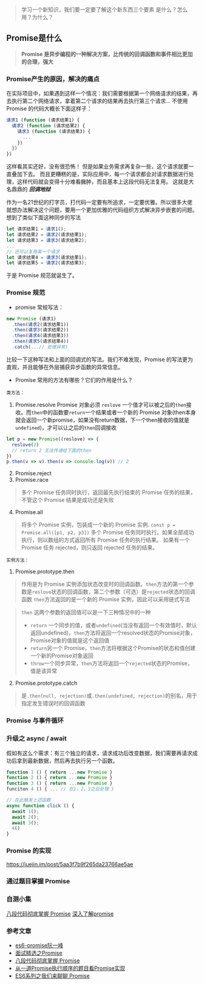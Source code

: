 > 学习一个新知识，我们要一定要了解这个新东西三个要素
> 是什么？怎么用？为什么？
## Promise是什么
> **Promise 是异步编程的一种解决方案，比传统的回调函数和事件相比更加的合理，强大**

### Promise产生的原因，解决的痛点
在实际项目中，如果遇到这样一个情况：我们需要根据第一个网络请求的结果，再去执行第二个网络请求，拿着第二个请求的结果再去执行第三个请求...
不使用 Promise 的代码大概长下面这样子：
```js
请求1 (function (请求结果1) {
  请求2 (function (请求结果2) {
    请求3 (function (请求结果3) {
      ...
    })
  })
})
```
这样看其实还好，没有很恐怖！
但是如果业务需求再复杂一些，这个请求就要一直叠加下去。
而且更糟糕的是，实际应用中，每一个请求都会对请求数据进行处理，这样代码就会变得十分难看臃肿，而且基本上这段代码无法复用。
这就是大名鼎鼎的 ***回调地狱***

作为一名21世纪的打字员，打代码一定要有所追求，一定要优雅。所以很多大佬就想办法解决这个问题，要用一个更加优雅的代码组织方式解决异步嵌套的问题。想到了类似下面这种同步的写法
```js
let 请求结果1 = 请求1();
let 请求结果2 = 请求2(请求结果1);
let 请求结果3 = 请求3(请求结果2);
...
// 还可以复用某一个请求
let 请求结果4 = 请求3(请求结果1);
let 请求结果5 = 请求2(请求结果3);
```
于是 Promise 规范就诞生了。

### Promise 规范
- promise 常规写法：
```js
new Promise (请求1)
  .then(请求2(请求结果1))
  .then(请求3(请求结果2))
  .then(请求4(请求结果3))
  .then(请求5(请求结果4))
  .catch(...// 处理异常)
```
比较一下这种写法和上面的回调式的写法。我们不难发现，Promise 的写法更为直观，并且能够在外层捕获异步函数的异常信息。

- Promise 常用的方法有哪些？它们的作用是什么？

`类方法：`
1. Promise.resolve
Promise 对象必须 `reslove` 一个值才可以被之后的`then`接收。而`then`中的函数要`return`一个结果或者一个新的 Promise 对象(then本身就会返回一个新promise，如果没有return数据，下一个then接收的值就是`undefined`)，才可以让之后的`then`回调接收
> 
```js
let p = new Promise((reslove) => {
  reslove(2)
  // return 2 无法传递给下面的then
})
p.then(v => v).then(v => console.log(v)) // 2
```
2. Promise.reject
3. Promise.race
> 多个 Promise 任务同时执行，返回最先执行结束的 Promise 任务的结果，不管这个 Promise 结果是成功还是失败
4. Promise.all
> 将多个 Promise 实例，包装成一个新的 Promise 实例.
`const p = Promise.all([p1, p2, p3])`
> 多个 Promise 任务同时执行。如果全部成功执行，则以数组的方式返回所有 Promise 任务的执行结果。 如果有一个 Promise 任务 rejected，则只返回 rejected 任务的结果。

`实例方法：`
1. Promise.prototype.then
> 作用是为 Promise 实例添加状态改变时的回调函数。`then`方法的第一个参数是`reslove`状态的回调函数，第二个参数（可选）是`rejected`状态的回调函数
> `then`方法返回的是一个新的 Promise 实例，因此可以采用链式写法

> `then` 这两个参数的返回值可以是一下三种情况中的一种
> 
> - `return` 一个同步的值，或者`undefined`(当没有返回一个有效值时，默认返回undefined)，`then`方法将返回一个resolved状态的Promise对象，Promise对象的值就是这个返回值
> - `return`另一个 Promise，`then`方法将根据这个Promise的状态和值创建一个新的Promise对象返回
> - `throw`一个同步异常，`then`方法将返回一个`rejected`状态的Promise，值是该异常
2. Promise.prototype.catch
> 是`.then(null, rejection)`或`.then(undefined, rejection)`的别名，用于指定发生错误时的回调函数

### Promise 与事件循环

### 升级之 async / await

假如有这么个需求：有三个独立的请求，请求成功后改变数据，我们需要再请求成功后拿到最新数据，然后再去执行另一个函数。
```js
function 1 () { return ...new Promise }
function 2 () { return ...new Promise }
function 3 () { return ...new Promise }
funciton 4 () { ... // 在1，2，3之后处理 }

// 在此触发上述函数
async function click () {
  await 1();
  await 2();
  await 3();
  4()
}
```

### Promise 的实现
https://juejin.im/post/5aa3f7b9f265da23766ae5ae

### 通过题目掌握 Promise
[<i class="fas fa-dumbbell fa-2x"></i>](https://github.com/antipro7/Review_Knowledge/blob/master/JavaScript/Promise/examples.md)























### 自测小集
[八段代码彻底掌握 Promise](https://juejin.im/post/597724c26fb9a06bb75260e8#heading-0)
[深入了解promise](https://github.com/mqyqingfeng/Blog/issues/98)

### 参考文章
- [es6-promise阮一峰](https://es6.ruanyifeng.com/#docs/promise)
- [面试精选之Promise](https://juejin.im/post/5b31a4b7f265da595725f322#heading-0)
- [八段代码彻底掌握 Promise](https://juejin.im/post/597724c26fb9a06bb75260e8#heading-0)
- [从一道Promise执行顺序的题目看Promise实现](https://juejin.im/post/5aa3f7b9f265da23766ae5ae)
- [ES6系列之我们来聊聊 Promise](https://github.com/mqyqingfeng/Blog/issues/98)




<head> 
  <script defer src="https://use.fontawesome.com/releases/v5.0.13/js/all.js"></script> 
  <script defer src="https://use.fontawesome.com/releases/v5.0.13/js/v4-shims.js"></script> 
</head> 
<link rel="stylesheet" href="https://use.fontawesome.com/releases/v5.0.13/css/all.css">